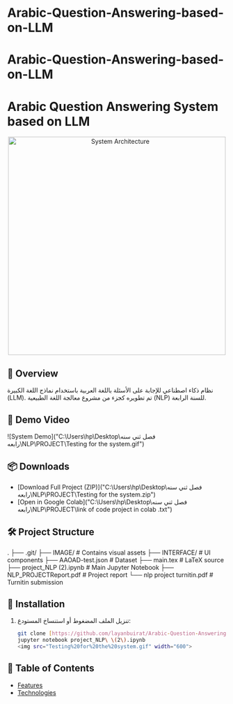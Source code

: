 ﻿# Arabic-Question-Answering-based-on-LLM
# Arabic-Question-Answering-based-on-LLM
# Arabic Question Answering System based on LLM

<div align="center">
  <img src="IMAGE/system-architecture.png" width="500" alt="System Architecture">
</div>

## 📌 Overview
نظام ذكاء اصطناعي للإجابة على الأسئلة باللغة العربية باستخدام نماذج اللغة الكبيرة (LLM). تم تطويره كجزء من مشروع معالجة اللغة الطبيعية (NLP) للسنة الرابعة.

## 🎥 Demo Video
![System Demo]("C:\Users\hp\Desktop\فصل ثني سنه رابعه\NLP\PROJECT\Testing for the system.gif")

## 📦 Downloads
- [Download Full Project (ZIP)]("C:\Users\hp\Desktop\فصل ثني سنه رابعه\NLP\PROJECT\Testing for the system.zip")
- [Open in Google Colab]("C:\Users\hp\Desktop\فصل ثني سنه رابعه\NLP\PROJECT\link of code project in colab .txt")

## 🛠️ Project Structure
.
├── .git/
├── IMAGE/ # Contains visual assets
├── INTERFACE/ # UI components
├── AAOAD-test.json # Dataset
├── main.tex # LaTeX source
├── project_NLP (2).ipynb # Main Jupyter Notebook
├── NLP_PROJECTReport.pdf # Project report
└── nlp project turnitin.pdf # Turnitin submission


## 🔧 Installation
1. تنزيل الملف المضغوط أو استنساخ المستودع:
   ```bash
   git clone [https://github.com/layanbuirat/Arabic-Question-Answering-based-on-LLM]
   jupyter notebook project_NLP\ \(2\).ipynb  
   <img src="Testing%20for%20the%20system.gif" width="600">

 ## 📑 Table of Contents
- [Features](#-features)
- [Technologies](#-technologies)
